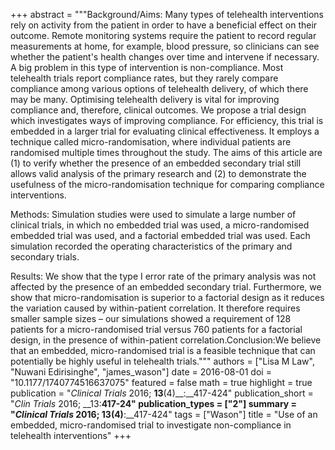+++
abstract = """Background/Aims: Many types of telehealth interventions rely on activity from the patient in order to have a beneficial effect on their outcome. Remote monitoring systems require the patient to record regular measurements at home, for example, blood pressure, so clinicians can see whether the patient's health changes over time and intervene if necessary. A big problem in this type of intervention is non-compliance. Most telehealth trials report compliance rates, but they rarely compare compliance among various options of telehealth delivery, of which there may be many. Optimising telehealth delivery is vital for improving compliance and, therefore, clinical outcomes. We propose a trial design which investigates ways of improving compliance. For efficiency, this trial is embedded in a larger trial for evaluating clinical effectiveness. It employs a technique called micro-randomisation, where individual patients are randomised multiple times throughout the study. The aims of this article are (1) to verify whether the presence of an embedded secondary trial still allows valid analysis of the primary research and (2) to demonstrate the usefulness of the micro-randomisation technique for comparing compliance interventions.

Methods: Simulation studies were used to simulate a large number of clinical trials, in which no embedded trial was used, a micro-randomised embedded trial was used, and a factorial embedded trial was used. Each simulation recorded the operating characteristics of the primary and secondary trials.

Results: We show that the type I error rate of the primary analysis was not affected by the presence of an embedded secondary trial. Furthermore, we show that micro-randomisation is superior to a factorial design as it reduces the variation caused by within-patient correlation. It therefore requires smaller sample sizes – our simulations showed a requirement of 128 patients for a micro-randomised trial versus 760 patients for a factorial design, in the presence of within-patient correlation.Conclusion:We believe that an embedded, micro-randomised trial is a feasible technique that can potentially be highly useful in telehealth trials."""
authors = ["Lisa M Law", "Nuwani Edirisinghe", "james_wason"]
date = 2016-08-01
doi = "10.1177/1740774516637075"
featured = false
math = true
highlight = true
publication = "*Clinical Trials* 2016; __13__(4)__:__417-424"
publication_short = "*Clin Trials* 2016; __13:__417-24"
publication_types = ["2"]
summary = "*Clinical Trials* 2016; __13__(4)__:__417-424"
tags = ["Wason"]
title = "Use of an embedded, micro-randomised trial to investigate non-compliance in telehealth interventions"
+++
